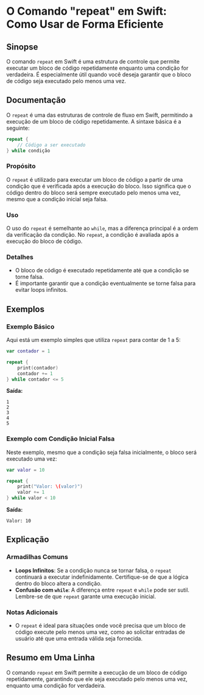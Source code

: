 <!--
Meta Description: # O Comando "repeat" em Swift: Como Usar de Forma Eficiente ## Sinopse O comando `repeat` em Swift é uma estrutura de controle que permite executar um...
Meta Keywords: repeat, que, uma, condição, bloco
-->

# O Comando "repeat" em Swift: Como Usar de Forma Eficiente

## Sinopse
O comando `repeat` em Swift é uma estrutura de controle que permite executar um bloco de código repetidamente enquanto uma condição for verdadeira. É especialmente útil quando você deseja garantir que o bloco de código seja executado pelo menos uma vez.

## Documentação
O `repeat` é uma das estruturas de controle de fluxo em Swift, permitindo a execução de um bloco de código repetidamente. A sintaxe básica é a seguinte:

```swift
repeat {
    // Código a ser executado
} while condição
```

### Propósito
O `repeat` é utilizado para executar um bloco de código a partir de uma condição que é verificada após a execução do bloco. Isso significa que o código dentro do bloco será sempre executado pelo menos uma vez, mesmo que a condição inicial seja falsa.

### Uso
O uso do `repeat` é semelhante ao `while`, mas a diferença principal é a ordem da verificação da condição. No `repeat`, a condição é avaliada após a execução do bloco de código.

### Detalhes
- O bloco de código é executado repetidamente até que a condição se torne falsa.
- É importante garantir que a condição eventualmente se torne falsa para evitar loops infinitos.

## Exemplos
### Exemplo Básico
Aqui está um exemplo simples que utiliza `repeat` para contar de 1 a 5:

```swift
var contador = 1

repeat {
    print(contador)
    contador += 1
} while contador <= 5
```

**Saída:**
```
1
2
3
4
5
```

### Exemplo com Condição Inicial Falsa
Neste exemplo, mesmo que a condição seja falsa inicialmente, o bloco será executado uma vez:

```swift
var valor = 10

repeat {
    print("Valor: \(valor)")
    valor += 1
} while valor < 10
```

**Saída:**
```
Valor: 10
```

## Explicação
### Armadilhas Comuns
- **Loops Infinitos**: Se a condição nunca se tornar falsa, o `repeat` continuará a executar indefinidamente. Certifique-se de que a lógica dentro do bloco altera a condição.
- **Confusão com `while`**: A diferença entre `repeat` e `while` pode ser sutil. Lembre-se de que `repeat` garante uma execução inicial.

### Notas Adicionais
- O `repeat` é ideal para situações onde você precisa que um bloco de código execute pelo menos uma vez, como ao solicitar entradas de usuário até que uma entrada válida seja fornecida.

## Resumo em Uma Linha
O comando `repeat` em Swift permite a execução de um bloco de código repetidamente, garantindo que ele seja executado pelo menos uma vez, enquanto uma condição for verdadeira.
